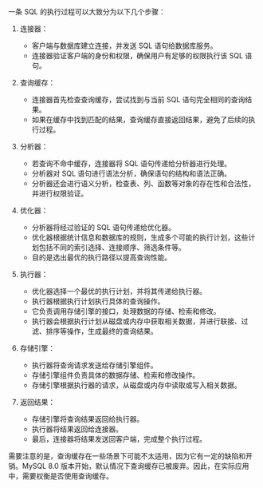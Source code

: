 一条 SQL 的执行过程可以大致分为以下几个步骤：
1. 连接器：
	- 客户端与数据库建立连接，并发送 SQL 语句给数据库服务。
	- 连接器验证客户端的身份和权限，确保用户有足够的权限执行该 SQL 语句。

2. 查询缓存：
	- 连接器首先检查查询缓存，尝试找到与当前 SQL 语句完全相同的查询结果。
	- 如果在缓存中找到匹配的结果，查询缓存直接返回结果，避免了后续的执行过程。

3. 分析器：
	- 若查询不命中缓存，连接器将 SQL 语句传递给分析器进行处理。
	- 分析器对 SQL 语句进行语法分析，确保语句的结构和语法正确。
	- 分析器还会进行语义分析，检查表、列、函数等对象的存在性和合法性，并进行权限验证。

4. 优化器：
	- 分析器将经过验证的 SQL 语句传递给优化器。
	- 优化器根据统计信息和数据库的规则，生成多个可能的执行计划，这些计划包括不同的索引选择、连接顺序、筛选条件等。
	- 目的是选出最优的执行路径以提高查询性能。

5. 执行器：
	- 优化器选择一个最优的执行计划，并将其传递给执行器。
	- 执行器根据执行计划执行具体的查询操作。
	- 它负责调用存储引擎的接口，处理数据的存储、检索和修改。
	- 执行器会根据执行计划从磁盘或内存中获取相关数据，并进行联接、过滤、排序等操作，生成最终的查询结果。

6. 存储引擎：
	- 执行器将查询请求发送给存储引擎组件。
	- 存储引擎组件负责具体的数据存储、检索和修改操作。
	- 存储引擎根据执行器的请求，从磁盘或内存中读取或写入相关数据。

7. 返回结果：
	- 存储引擎将查询结果返回给执行器。
	- 执行器将结果返回给连接器。
	- 最后，连接器将结果发送回客户端，完成整个执行过程。

需要注意的是，查询缓存在一些场景下可能不太适用，因为它有一定的缺陷和开销。MySQL 8.0 版本开始，默认情况下查询缓存已被废弃。因此，在实际应用中，需要权衡是否使用查询缓存。
